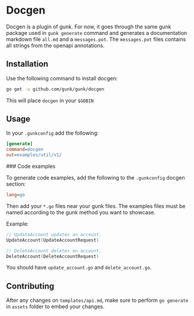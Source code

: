 # Docgen

Docgen is a plugin of gunk. For now, it goes through the same gunk package used
in `gunk generate` command and generates a documentation markdown file `all.md`
and a `messages.pot`.
The `messages.pot` files contains all strings from the openapi annotations.

## Installation

Use the following command to install docgen:

```sh
go get -u github.com/gunk/gunk/docgen
```

This will place `docgen` in your `$GOBIN`

## Usage

In your `.gunkconfig` add the following:

```ini
[generate]
command=docgen
out=examples/util/v1/
```

### Code examples

To generate code examples, add the following to the `.gunkconfig` docgen section:

```ini
lang=go
```

Then add your `*.go` files near your gunk files.
The examples files must be named according to the gunk method you want to showcase.

Example:

```go
// UpdateAccount updates an account.
UpdateAccount(UpdateAccountRequest)

// DeleteAccount deletes an account.
DeleteAccount(DeleteAccountRequest)
```

You should have `update_account.go` and `delete_account.go`.

## Contributing

After any changes on `templates/api.md`, make sure to perform `go generate` in `assets` folder to embed your changes.
